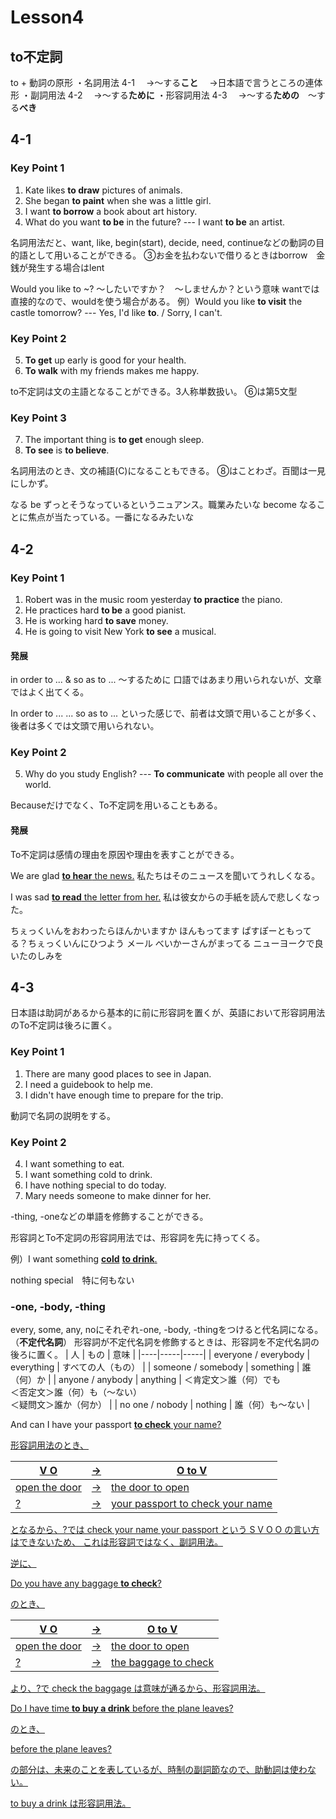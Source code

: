 # Lesson4
## to不定詞
to + 動詞の原形
・名詞用法 4-1
　→〜する**こと**
　→日本語で言うところの連体形
・副詞用法 4-2
　→〜する**ために**
・形容詞用法 4-3
　→〜する**ための**　〜する**べき**

## 4-1
### Key Point 1
1. Kate likes **to draw** pictures of animals.
2. She began **to paint** when she was a little girl.
3. I want **to borrow** a book about art history.
4. What do you want **to be** in the future? --- I want **to be** an artist.

名詞用法だと、want, like, begin(start), decide, need, continueなどの動詞の目的語として用いることができる。
③お金を払わないで借りるときはborrow　金銭が発生する場合はlent

Would you like to ~?
〜したいですか？　〜しませんか？という意味
wantでは直接的なので、wouldを使う場合がある。
例）Would you like **to visit** the castle tomorrow? --- Yes, I'd like **to**. / Sorry, I can't.

### Key Point 2
5. **To get** up early is good for your health.
6. **To walk** with my friends makes me happy.

to不定詞は文の主語となることができる。3人称単数扱い。
⑥は第5文型

### Key Point 3
7. The important thing is **to get** enough sleep.
8. **To see** is **to believe**.

名詞用法のとき、文の補語\(C\)になることもできる。
⑧はことわざ。百聞は一見にしかず。

なる
be ずっとそうなっているというニュアンス。職業みたいな
become なることに焦点が当たっている。一番になるみたいな

## 4-2
### Key Point 1
1. Robert was in the music room yesterday **to practice** the piano.
2. He practices hard **to be** a good pianist.
3. He is working hard **to save** money.
4. He is going to visit New York **to see** a musical.

#### 発展
in order to ... & so as to ...
〜するために
口語ではあまり用いられないが、文章ではよく出てくる。

In order to ...
... so as to ...
といった感じで、前者は文頭で用いることが多く、後者は多くでは文頭で用いられない。

### Key Point 2
5. Why do you study English? --- **To communicate** with people all over the world.

Becauseだけでなく、To不定詞を用いることもある。

#### 発展
To不定詞は感情の理由を原因や理由を表すことができる。

We are glad <u>**to hear** the news.</u>
私たちはそのニュースを聞いてうれしくなる。

I was sad <u>**to read** the letter from her.</u>
私は彼女からの手紙を読んで悲しくなった。

ちぇっくいんをおわったらほんかいますか
ほんもってます
ぱすぽーともってる？ちぇっくいんにひつよう
メール
べいかーさんがまってる
ニューヨークで良いたのしみを

## 4-3
日本語は助詞があるから基本的に前に形容詞を置くが、英語において形容詞用法のTo不定詞は後ろに置く。
### Key Point 1
1. There are many good places to see in Japan.
2. I need a guidebook to help me.
3. I didn't have enough time to prepare for the trip.

動詞で名詞の説明をする。

### Key Point 2
4. I want something to eat.
5. I want something cold to drink.
6. I have nothing special to do today.
7. Mary needs someone to make dinner for her.

-thing, -oneなどの単語を修飾することができる。

形容詞とTo不定詞の形容詞用法では、形容詞を先に持ってくる。

例）I want something <u>**cold**</u> <u>**to drink**.</u>

nothing special　特に何もない
### -one, -body, -thing
every, some, any, noにそれぞれ-one, -body, -thingをつけると代名詞になる。（**不定代名詞**）
形容詞が不定代名詞を修飾するときは、形容詞を不定代名詞の後ろに置く。
| 人 | もの | 意味 |
|----|-----|-----|
| everyone / everybody | everything | すべての人（もの） |
| someone / somebody | something | 誰（何）か |
| anyone / anybody | anything | ＜肯定文＞誰（何）でも<br>＜否定文＞誰（何）も（〜ない）<br>＜疑問文＞誰か（何か） |
| no one / nobody | nothing | 誰（何）も〜ない |

And can I have your passport <u>**to check** your name?

形容詞用法のとき、

| V O | → | O to V |
|-----|----|--------|
|open the door| → |the door to open |
|?| → |your passport to check your name

となるから、?では check your name your passport という S V O O の言い方はできないため、
これは形容詞ではなく、副詞用法。

逆に、

Do you have any baggage **to check**?

のとき、

|V O |→ |O to V|
|----|-|-|
|open the door | → | the door to open
|? |→ |the baggage to check|

より、?で check the baggage は意味が通るから、形容詞用法。

Do I have time **to buy a drink** before the plane leaves?

のとき、

before the plane leaves?

の部分は、未来のことを表しているが、時制の副詞節なので、助動詞は使わない。

to buy a drink は形容詞用法。
<!--stackedit_data:
eyJoaXN0b3J5IjpbOTY5ODQ4NTYwLDgzNjQzNzk2NCw3NzYwMz
MyNzksLTg1NTc4ODMwNywyMDQ5MzU2MjMwLDEzNjEyMTA4NTgs
MTU3NjU5ODg4MSwtMTk3MzYyOTczXX0=
-->